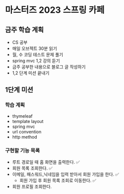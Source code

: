 # 마스터즈 2023 스프링 카페

## 금주 학습 계획

- CS 공부
- 매일 오브젝트 30분 읽기
- 월, 수 코딩 테스트 문제 풀기
- spring mvc 1,2 강의 듣기
- 금주 공부한 내용으로 블로그 글 작성하기
- 1,2 단계 미션 끝내기

## 1단계 미션

### 학습 계획

- thymeleaf
- template layout
- spring mvc
- url convention
- http method

### 구현할 기능 목록

- 루트 경로일 때 홈 화면을 출력한다. ✅
- 회원 목록 조회한다. ✅
- 이메일, 패스워드,닉네임을 입력 받아서 회원 가입을 한다. ✅
    - 회원 가입 후 회원 목록 조회로 이동한다. ✅
- 회원 프로필 조회한다.
